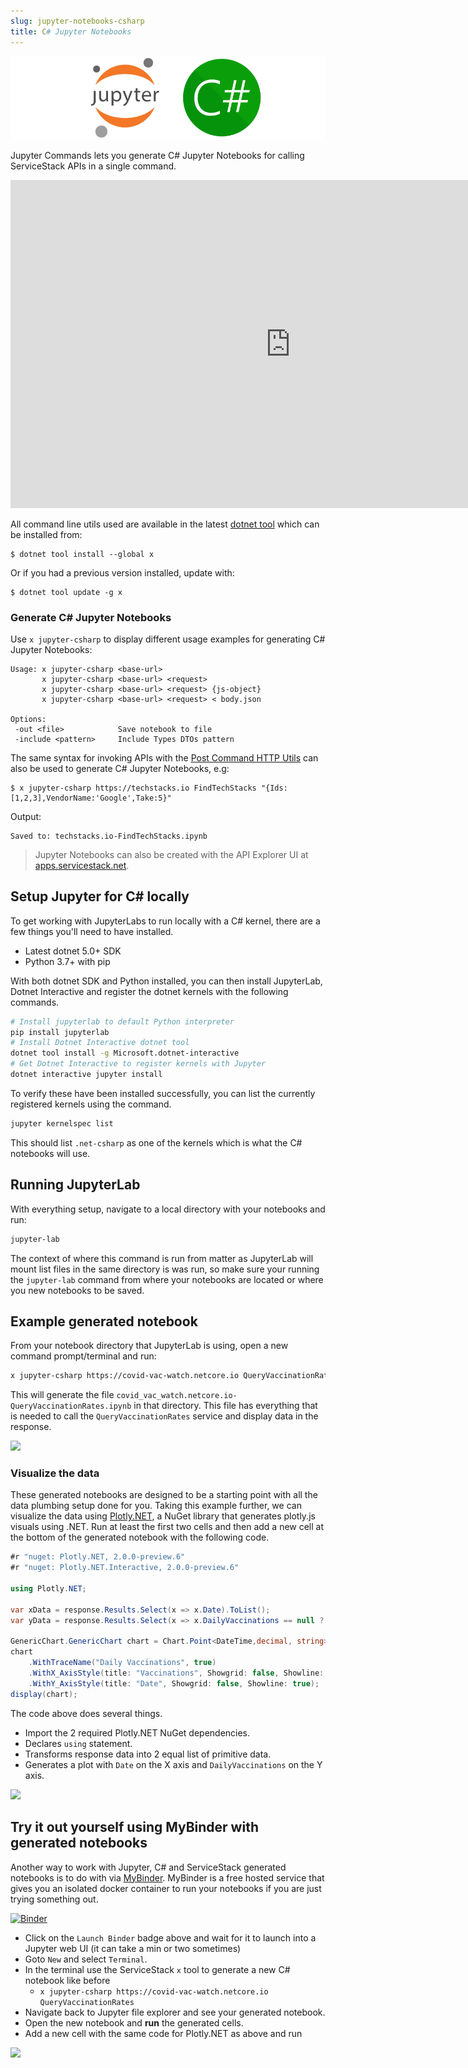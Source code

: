 ```yaml
---
slug: jupyter-notebooks-csharp
title: C# Jupyter Notebooks
---
```


![](../images/apps/jupyter-csharp.png)

Jupyter Commands lets you generate C# Jupyter Notebooks for calling ServiceStack APIs in a single command.

<iframe width="896" height="525" src="https://www.youtube.com/embed/vt92pbet5bY" frameborder="0" allow="autoplay; encrypted-media" allowfullscreen></iframe>

All command line utils used are available in the latest [dotnet tool](/dotnet-tool) which can be installed from:

    $ dotnet tool install --global x 

Or if you had a previous version installed, update with:

    $ dotnet tool update -g x

### Generate C# Jupyter Notebooks

Use `x jupyter-csharp` to display different usage examples for generating C# Jupyter Notebooks:

```
Usage: x jupyter-csharp <base-url>
       x jupyter-csharp <base-url> <request>
       x jupyter-csharp <base-url> <request> {js-object}
       x jupyter-csharp <base-url> <request> < body.json

Options:
 -out <file>            Save notebook to file
 -include <pattern>     Include Types DTOs pattern
```

The same syntax for invoking APIs with the [Post Command HTTP Utils](/post-command) can also be used to generate C# Jupyter Notebooks, e.g:

    $ x jupyter-csharp https://techstacks.io FindTechStacks "{Ids:[1,2,3],VendorName:'Google',Take:5}"

Output:

```
Saved to: techstacks.io-FindTechStacks.ipynb
```

> Jupyter Notebooks can also be created with the API Explorer UI at [apps.servicestack.net](https://apps.servicestack.net).

## Setup Jupyter for C# locally

To get working with JupyterLabs to run locally with a C# kernel, there are a few things you'll need to have installed.

- Latest dotnet 5.0+ SDK
- Python 3.7+ with pip

With both dotnet SDK and Python installed, you can then install JupyterLab, Dotnet Interactive and register the dotnet kernels with the following commands.

```bash
# Install jupyterlab to default Python interpreter
pip install jupyterlab
# Install Dotnet Interactive dotnet tool
dotnet tool install -g Microsoft.dotnet-interactive
# Get Dotnet Interactive to register kernels with Jupyter  
dotnet interactive jupyter install
```

To verify these have been installed successfully, you can list the currently registered kernels using the command.

```bash
jupyter kernelspec list
```

This should list `.net-csharp` as one of the kernels which is what the C# notebooks will use.

## Running JupyterLab

With everything setup, navigate to a local directory with your notebooks and run:

```bash
jupyter-lab
```

The context of where this command is run from matter as JupyterLab will mount list files in the same directory is was run, so make sure your running the `jupyter-lab` command from where your notebooks are located or where you new notebooks to be saved.

## Example generated notebook

From your notebook directory that JupyterLab is using, open a new command prompt/terminal and run:

```bash
x jupyter-csharp https://covid-vac-watch.netcore.io QueryVaccinationRates
```

This will generate the file `covid_vac_watch.netcore.io-QueryVaccinationRates.ipynb` in that directory. This file has everything that is needed to call the `QueryVaccinationRates` service and display data in the response.

![](https://raw.githubusercontent.com/ServiceStack/docs/master/docs/images/jupyter/jupyter-lab-csharp-example.png)

### Visualize the data

These generated notebooks are designed to be a starting point with all the data plumbing setup done for you. Taking this example further, we can visualize the data using [Plotly.NET](https://plotly.net/), a NuGet library that generates plotly.js visuals using .NET. Run at least the first two cells and then add a new cell at the bottom of the generated notebook with the following code.

```csharp
#r "nuget: Plotly.NET, 2.0.0-preview.6"
#r "nuget: Plotly.NET.Interactive, 2.0.0-preview.6"

using Plotly.NET;

var xData = response.Results.Select(x => x.Date).ToList();
var yData = response.Results.Select(x => x.DailyVaccinations == null ? 0 : (decimal)(x.DailyVaccinations)).ToList();

GenericChart.GenericChart chart = Chart.Point<DateTime,decimal, string>(x: xData, y: yData, Name: "");
chart
    .WithTraceName("Daily Vaccinations", true)
    .WithX_AxisStyle(title: "Vaccinations", Showgrid: false, Showline: true)
    .WithY_AxisStyle(title: "Date", Showgrid: false, Showline: true);
display(chart);
```

The code above does several things.

- Import the 2 required Plotly.NET NuGet dependencies.
- Declares `using` statement.
- Transforms response data into 2 equal list of primitive data.
- Generates a plot with `Date` on the X axis and `DailyVaccinations` on the Y axis.

![](https://raw.githubusercontent.com/ServiceStack/docs/master/docs/images/jupyter/jupyter-lab-visual-example.png)

## Try it out yourself using MyBinder with generated notebooks

Another way to work with Jupyter, C# and ServiceStack generated notebooks is to do with via [MyBinder](https://mybinder.org/). MyBinder is a free hosted service that gives you an isolated docker container to run your notebooks if you are just trying something out.

[![Binder](https://mybinder.org/badge_logo.svg)](https://mybinder.org/v2/gh/ServiceStack/jupyter-notebooks/HEAD)
- Click on the `Launch Binder` badge above and wait for it to launch into a Jupyter web UI (it can take a min or two sometimes)
- Goto `New` and select `Terminal`.
- In the terminal use the ServiceStack `x` tool to generate a new C# notebook like before
  - `x jupyter-csharp https://covid-vac-watch.netcore.io QueryVaccinationRates`
- Navigate back to Jupyter file explorer and see your generated notebook.
- Open the new notebook and **run** the generated cells.
- Add a new cell with the same code for Plotly.NET as above and run

![](https://raw.githubusercontent.com/ServiceStack/docs/master/docs/images/jupyter/jupyter-mybinder-visual-example.png)
